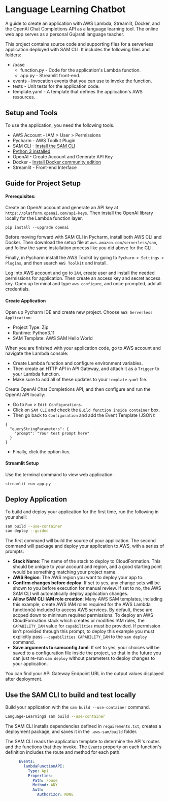 # Language Learning Chatbot
A guide to create an application with AWS Lambda, Streamlit, Docker, and the OpenAI Chat Completions API as a language learning tool. The online web app serves as a personal Gujarati language teacher.

This project contains source code and supporting files for a serverless application deployed with SAM CLI. It includes the following files and folders:

* /base
  - function.py - Code for the application's Lambda function.
  - app.py - Streamlit front-end.
* events - Invocation events that you can use to invoke the function.
* tests - Unit tests for the application code. 
* template.yaml - A template that defines the application's AWS resources.

## Setup and Tools
To use the application, you need the following tools.

* AWS Account - IAM > User > Permissions
* Pycharm - AWS Toolkit Plugin
* SAM CLI - [Install the SAM CLI](https://docs.aws.amazon.com/serverless-application-model/latest/developerguide/serverless-sam-cli-install.html)
* [Python 3 installed](https://www.python.org/downloads/)
* OpenAI - Create Account and Generate API Key
* Docker - [Install Docker community edition](https://hub.docker.com/search/?type=edition&offering=community)
* Streamlit - Front-end Interface

## Guide for Project Setup

#### Prerequisites:
Create an OpenAI account and generate an API key at `https://platform.openai.com/api-keys`. Then install the OpenAI library locally for the Lambda function layer. 
```console
pip install --upgrade openai
```
Before moving forward with SAM CLI in Pycharm, install both AWS CLI and Docker. Then download the setup file at `aws.amazon.com/serverless/sam`, and follow the same installation process like you did above for the CLI.

Finally, in Pycharm install the AWS Toolkit by going to `Pycharm > Settings > Plugins`, and then search `AWS Toolkit` and install.

Log into AWS account and go to `IAM`, create user and install the needed permissions for application. Then create an access key and secret access key. Open up terminal and type `aws configure`, and once prompted, add all credentials.

#### Create Application
Open up Pycharm IDE and create new project. Choose `AWS Serverless Application`:
* Project Type: Zip
* Runtime: Python3.11
* SAM Template: AWS SAM Hello World

When you are finished with your application code, go to AWS account and navigate the Lambda console:
* Create Lambda function and configure environment variables.
* Then create an HTTP API in API Gateway, and attach it as a `Trigger` to your Lambda function.
* Make sure to add all of these updates to your `template.yaml` file.

Create OpenAI Chat Completions API, and then configure and run the OpenAI API locally:
* Go to `Run` > `Edit Configurations`.
* Click on `SAM CLI` and check the `Build function inside container` box.
* Then go back to `Configuration` and add the Event Template (JSON):
```console
{
  "queryStringParameters": {
    "prompt": "Your test prompt here"
  }
}
```
* Finally, click the option `Run`.

#### Streamlit Setup

Use the terminal command to view web application:
```console
streamlit run app.py
```

## Deploy Application

To build and deploy your application for the first time, run the following in your shell:

```bash
sam build --use-container
sam deploy --guided
```

The first command will build the source of your application. The second command will package and deploy your application to AWS, with a series of prompts:

* **Stack Name**: The name of the stack to deploy to CloudFormation. This should be unique to your account and region, and a good starting point would be something matching your project name.
* **AWS Region**: The AWS region you want to deploy your app to.
* **Confirm changes before deploy**: If set to yes, any change sets will be shown to you before execution for manual review. If set to no, the AWS SAM CLI will automatically deploy application changes.
* **Allow SAM CLI IAM role creation**: Many AWS SAM templates, including this example, create AWS IAM roles required for the AWS Lambda function(s) included to access AWS services. By default, these are scoped down to minimum required permissions. To deploy an AWS CloudFormation stack which creates or modifies IAM roles, the `CAPABILITY_IAM` value for `capabilities` must be provided. If permission isn't provided through this prompt, to deploy this example you must explicitly pass `--capabilities CAPABILITY_IAM` to the `sam deploy` command.
* **Save arguments to samconfig.toml**: If set to yes, your choices will be saved to a configuration file inside the project, so that in the future you can just re-run `sam deploy` without parameters to deploy changes to your application.

You can find your API Gateway Endpoint URL in the output values displayed after deployment.

## Use the SAM CLI to build and test locally

Build your application with the `sam build --use-container` command.

```bash
Language-Learning$ sam build --use-container
```

The SAM CLI installs dependencies defined in `requirements.txt`, creates a deployment package, and saves it in the `.aws-sam/build` folder.

The SAM CLI reads the application template to determine the API's routes and the functions that they invoke. The `Events` property on each function's definition includes the route and method for each path.

```yaml
      Events:
        lambdaFunctionAPI:
          Type: Api
          Properties:
            Path: /base
            Method: ANY
            Auth:
              Authorizor: NONE
```
